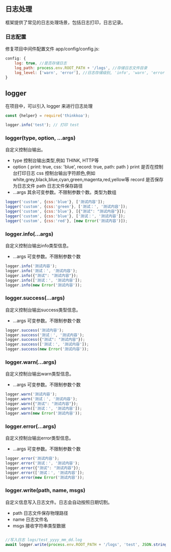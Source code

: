 ## 日志处理

框架提供了常见的日志处理场景，包括日志打印，日志记录。

### 日志配置

修复项目中间件配置文件 app/config/config.js:

```js
config: {
    log: true, //是否存储日志
    log_path: process.env.ROOT_PATH + '/logs', //存储日志文件目录
    log_level: ['warn', 'error'], //日志存储级别, 'info', 'warn', 'error', 'success'
}
```

## logger

在项目中，可以引入 logger 来进行日志处理

```js
const {helper} = require('thinkkoa');

logger.info('test'); // 打印 test

```

### logger(type, option, ...args)

自定义控制台输出。

* type 控制台输出类型,例如 THINK, HTTP等
* option { print: true, css: 'blue', record: true, path: path } 
    print 是否在控制台打印日志
    css 控制台输出字符颜色,例如 white,grey,black,blue,cyan,green,magenta,red,yellow等
    record 是否保存为日志文件
    path 日志文件保存路径
* ...args 其余可变参数。不限制参数个数。类型为数组

```js
logger('custom', {css:'blue'}, ['测试内容']);
logger('custom', {css:'green'}, ['测试：', '测试内容']);
logger('custom', {css:'blue'}, [{"测试": "测试内容"}]);
logger('custom', {css:'blue'}, ['测试：', '测试内容']);
logger('custom', {css:'red'}, [new Error('测试内容')]);
```

### logger.info(...args)

自定义控制台输出info类型信息。

* ...args 可变参数。不限制参数个数

```js
logger.info('测试内容');
logger.info('测试：', '测试内容');
logger.info({"测试": "测试内容"});
logger.info(['测试：', '测试内容']);
logger.info(new Error('测试内容'));
```
### logger.success(...args)

自定义控制台输出success类型信息。

* ...args 可变参数。不限制参数个数

```js
logger.success('测试内容');
logger.success('测试：', '测试内容');
logger.success({"测试": "测试内容"});
logger.success(['测试：', '测试内容']);
logger.success(new Error('测试内容'));
```
### logger.warn(...args)

自定义控制台输出warn类型信息。

* ...args 可变参数。不限制参数个数

```js
logger.warn('测试内容');
logger.warn('测试：', '测试内容');
logger.warn({"测试": "测试内容"});
logger.warn(['测试：', '测试内容']);
logger.warn(new Error('测试内容'));
```
### logger.error(...args)

自定义控制台输出error类型信息。

* ...args 可变参数。不限制参数个数

```js
logger.error('测试内容');
logger.error('测试：', '测试内容');
logger.error({"测试": "测试内容"});
logger.error(['测试：', '测试内容']);
logger.error(new Error('测试内容'));
```

### logger.write(path, name, msgs)

自定义信息写入日志文件。日志会自动按照日期切割。
* path 日志文件保存物理路径
* name 日志文件名
* msgs 接收字符串类型数据

```js

//写入日志 logs/test_yyyy_mm_dd.log
await logger.write(process.env.ROOT_PATH + '/logs', 'test', JSON.stringify({aa: 11}));
```